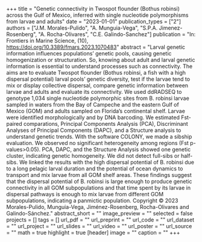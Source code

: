 +++
title = "Genetic connectivity in Twospot flounder (Bothus robinsi) across the Gulf of Mexico, inferred with single nucleotide polymorphisms from larvae and adults"
date = "2023-01-01"
publication_types = ["2"]
authors = ["J.M. Morales-Pulido", "A. Munguia-Vega", "S.P.A. Jimenez-Rosenberg", "A. Rocha-Olivares", "C.E. Galindo-Sanchez"]
publication = "In: Frontiers in Marine Science, (10), https://doi.org/10.3389/fmars.2023.1070483"
abstract = "Larval genetic information influences populations’ genetic pools, causing genetic homogenization or structuration. So, knowing about adult and larval genetic information is essential to understand processes such as connectivity. The aims are to evaluate Twospot flounder (Bothus robinsi, a fish with a high dispersal potential) larval pools’ genetic diversity, test if the larvae tend to mix or display collective dispersal, compare genetic information between larvae and adults and evaluate its connectivity. We used ddRADSEQ to genotype 1,034 single nucleotide polymorphic sites from B. robinsi larvae sampled in waters from the Bay of Campeche and the eastern Gulf of Mexico (GOM) and adults sampled on Florida’s continental shelf. Larvae were identified morphologically and by DNA barcoding. We estimated Fst-paired comparations, Principal Components Analysis (PCA), Discriminant Analyses of Principal Components (DAPC), and a Structure analysis to understand genetic trends. With the software COLONY, we made a sibship evaluation. We observed no significant heterogeneity among regions (Fst p-values>0.05). PCA, DAPC, and the Structure Analysis showed one genetic cluster, indicating genetic homogeneity. We did not detect full-sibs or half-sibs. We linked the results with the high dispersal potential of B. robinsi due to a long pelagic larval duration and the potential of ocean dynamics to transport and mix larvae from all GOM shelf areas. These findings suggest that the dispersal potential of B. robinsi is large enough to produce genetic connectivity in all GOM subpopulations and that time spent by its larvae in dispersal pathways is enough to mix larvae from different GOM subpopulations, indicating a panmictic population. Copyright © 2023 Morales-Pulido, Munguia-Vega, Jiménez-Rosenberg, Rocha-Olivares and Galindo-Sánchez."
abstract_short = ""
image_preview = ""
selected = false
projects = []
tags = []
url_pdf = ""
url_preprint = ""
url_code = ""
url_dataset = ""
url_project = ""
url_slides = ""
url_video = ""
url_poster = ""
url_source = ""
math = true
highlight = true
[header]
image = ""
caption = ""
+++
